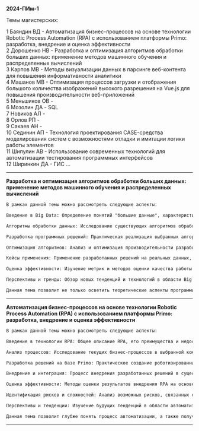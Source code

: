 **2024-ПИм-1**  

Темы магистерских:  

 1 Баяндин ВД - Автоматизация бизнес-процессов на основе технологии Robotic Process Automation (RPA) с использованием платформы Primo: разработка, внедрение и оценка эффективности  
 2 Дорошенко НВ - Разработка и оптимизация алгоритмов обработки больших данных: применение методов машинного обучения и распределенных вычислений  
 3 Карпов МВ - Методы визуализации данных в парсинге веб-контента для повышения информативности аналитики  
 4 Машанов МВ - Оптимизация процессов загрузки и отображения большого количества изображений высокого разрешения на Vue.js для повышения производительности веб-приложений  
 5 Меньшиков ОВ -  
 6 Мозолин ДА - SQL  
 7 Новиков АЛ -   
 8 Орлов РП -   
 9 Сакаев АН -   
10 Сединин АП - Технология проектирования CASE-средства моделирования систем с возможностями отладки и имитации логики работы элементов  
11 Шипулин АВ - Использование современных технологий для автоматизации тестирования программных интерфейсов  
12 Ширинкин ДА - ГИС ...   

---  

**Разработка и оптимизация алгоритмов обработки больших данных: применение методов машинного обучения и распределенных вычислений**  

```txt
В рамках данной темы можно рассмотреть следующие аспекты:

Введение в Big Data: Определение понятий "большие данные", характеристика их объемов, скорость обработки и разнообразия, а также обзор технологий и платформ, применяемых для обработки Big Data (например, Hadoop, Spark).

Алгоритмы обработки данных: Исследование существующих алгоритмов обработки больших данных, включая машинное обучение, обработку потоков данных, а также методы анализа и визуализации.

Разработка программных решений: Практическая реализация выбранных алгоритмов с использованием языка программирования (например, Python, Scala, Java) и инструментов для работы с Big Data.

Оптимизация алгоритмов: Анализ и оптимизация производительности разработанных программных решений, включая снижение временных затрат на обработку и использование ресурсов вычислительных кластеров.

Кейсы применения: Применение разработанных решений на реальных данных, включая решение аналитических задач в области бизнеса, здравоохранения, финансов или других сфер.

Оценка эффективности: Изучение метрик и методов оценки качества работы алгоритмов при обработке больших данных, включая точность, скорость обработки и потребление ресурсов.

Перспективы и тренды: Обзор новых тенденций и технологий в области Big Data, включая использование искусственного интеллекта и глубокого обучения для обработки и анализа данных.

Данная тема позволит не только осветить теоретические аспекты программирования и Big Data, но и предоставить практический опыт в разработке и оптимизации алгоритмов для обработки больших объемов данных.
```

---  

**Автоматизация бизнес-процессов на основе технологии Robotic Process Automation (RPA) с использованием платформы Primo: разработка, внедрение и оценка эффективности**

```txt
В рамках данной темы можно рассмотреть следующие аспекты:

Введение в технологии RPA: Общее описание RPA, его преимущества и недостатки, а также обзор существующих платформ, включая Primo.

Анализ процессов: Исследование текущих бизнес-процессов в выбранной компании или отрасли, выявление процессов, поддающихся автоматизации, и оценка их сложности и ресурсоемкости.

Разработка решений на базе Primo: Практическое создание роботизированных процессов для автоматизации выбранных бизнес-задач. Описание подходов к проектированию и реализации RPA-скриптов.

Внедрение и интеграция: Процесс внедрения разработанных решений в существующую ИТ-инфраструктуру компании, а также интеграция с другими системами и приложениями.

Оценка эффективности: Методы оценки результатов внедрения RPA на основе ключевых показателей эффективности (KPI), такие как экономия времени, снизившиеся затраты, увеличение производительности и качество выполняемых процессов.

Идентификация рисков и сложностей: Анализ возможных рисков, связанных с автоматизацией процессов, включая проблемы внедрения, изменения в бизнес-процессах и потенциал для ошибок системы.

Перспективы и тенденции: Изучение будущих тенденций в области автоматизации процессов и технологических изменений, а также внедрение новых функций и возможностей платформы Primo.

Данная тема позволит глубже понять процесс автоматизации, а также получить практические навыки работы с платформой Primo для реализации RPA-решений.
```

---  
